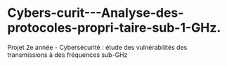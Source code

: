 # Cybers-curit---Analyse-des-protocoles-propri-taire-sub-1-GHz.
Projet 2e année - Cybersécurité : étude des vulnérabilités des transmissions à des fréquences sub-GHz
